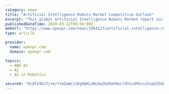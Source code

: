 ```yaml
---
category: news
title: "Artificial Intelligence Robots Market Competitive Outlook"
excerpt: "This global Artificial Intelligence Robots Market report includes all the company profiles of the top market players and brands Client s needs are understood well by experts leveraging their expertise and strong knowledge base to identify and evaluate competition and"
publishedDateTime: 2020-03-12T09:56:00Z
webUrl: "https://www.openpr.com/news/1964127/artificial-intelligence-robots-market-competitive-outlook"
type: article

provider:
  name: openpr.com
  domain: openpr.com

topics:
  - AWS AI
  - AI
  - AI in Robotics

secured: "0/8Te9XJTj+m/Y+mZwWci1KgQQKLaNcma3bdhmFWxL7dVzu3MIcnihspGS5U6GolHdfMbyfqNvnufj8F9U1c1+5RmiIJh/Lri7tCD7P/i3FKW6P1deDX8NdhziQzQw0nKLhPJkgrhJes7UMsRfhdAx/Z0AEdzR5mCWievAlqbMSlo2l6LJYd5+8JEuXIKiYYE6KTUDzgeaT7Q2mvuyU+v4uZYa+5pqgjDea3clAA9Q14ftadMto3kKz4f0dpw+XsDwGVwzDRyiaPbcWamVt0hU6thJxttL3HSra7/t3/0vVFlQTjoXCgDszTrEHxmu8LmSGH1fqkI+zbzk3xS3umMY2DZSvUf/qDMaE2rep1zlpyjtk87gA9fWKoiUxhH/OoWewDNs/X2mXw2xlnTbcZgj8yMRAjGvwzzqqe54DRF1VZs1UHthcleuCLT/c7VQQh3tu/0yLEYPuCnG7+OTj+gKfE9zwCGNnmsifMIlsnBKQ=;x+WZAewaPoumK55tleg2wg=="
---
```


